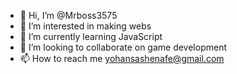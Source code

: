 - 👋 Hi, I’m @Mrboss3575
- 👀 I’m interested in making webs
- 🌱 I’m currently learning JavaScript 
- 💞️ I’m looking to collaborate on game development
- 📫 How to reach me yohansashenafe@gmail.com

<!---
Mrboss3575/Mrboss3575 is a ✨ special ✨ repository because its `README.md` (this file) appears on your GitHub profile.
You can click the Preview link to take a look at your changes.
--->
